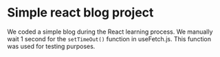 # Simple react blog project

We coded a simple blog during the React learning process. We manually wait 1 second for the `setTimeOut()` function in useFetch.js. This function was used for testing purposes.
